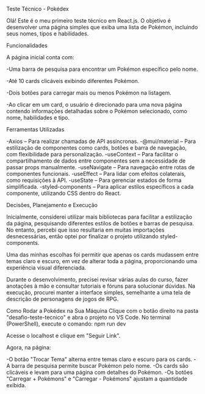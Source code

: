 Teste Técnico - Pokédex

Olá! Este é o meu primeiro teste técnico em React.js. O objetivo é desenvolver uma página simples que exiba uma lista de Pokémon, incluindo seus nomes, tipos e habilidades.

Funcionalidades

A página inicial conta com:

-Uma barra de pesquisa para encontrar um Pokémon específico pelo nome.

-Até 10 cards clicáveis exibindo diferentes Pokémon.

-Dois botões para carregar mais ou menos Pokémon na listagem.

-Ao clicar em um card, o usuário é direcionado para uma nova página contendo informações detalhadas sobre o Pokémon selecionado, como nome, habilidades e tipo.

Ferramentas Utilizadas

-Axios – Para realizar chamadas de API assíncronas.
-@mui/material – Para estilização de componentes como cards, botões e barra de navegação, com flexibilidade para personalização.
-useContext – Para facilitar o compartilhamento de dados entre componentes sem a necessidade de passar props manualmente.
-useNavigate – Para navegação entre rotas de componentes funcionais.
-useEffect – Para lidar com efeitos colaterais, como requisições à API.
-useState – Para gerenciar estados de forma simplificada.
-styled-components – Para aplicar estilos específicos a cada componente, utilizando CSS dentro do React.

Decisões, Planejamento e Execução

Inicialmente, considerei utilizar mais bibliotecas para facilitar a estilização da página, pesquisando diferentes estilos de botões e barras de pesquisa. No entanto, percebi que isso resultaria em muitas importações desnecessárias, então optei por finalizar o projeto utilizando styled-components.

Uma das minhas escolhas foi permitir que apenas os cards mudassem entre temas claro e escuro, em vez de alterar toda a página, proporcionando uma experiência visual diferenciada.

Durante o desenvolvimento, precisei revisar várias aulas do curso, fazer anotações à mão e consultar tutoriais e fóruns para solucionar dúvidas. Na execução, procurei manter a interface simples, semelhante a uma tela de descrição de personagens de jogos de RPG.


Como Rodar a Pokédex na Sua Máquina
Clique com o botão direito na pasta "desafio-teste-tecnico" e abra o projeto no VS Code.
No terminal (PowerShell), execute o comando:
npm run dev

Acesse o localhost e clique em "Seguir Link".

Agora, na página:

-O botão "Trocar Tema" alterna entre temas claro e escuro para os cards.
-A barra de pesquisa permite buscar Pokémon pelo nome.
-Os cards são clicáveis e levam para uma página com detalhes do Pokémon.
-Os botões "Carregar + Pokémons" e "Carregar - Pokémons" ajustam a quantidade exibida.

